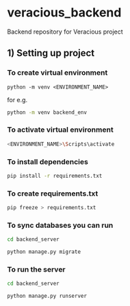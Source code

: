 # veracious_backend
Backend repository for Veracious project


## 1) Setting up project
### To create virtual environment
```
python -m venv <ENVIRONMENT_NAME>
```
    
for e.g.
```bash
python -m venv backend_env
```

### To activate virtual environment

```bash
<ENVIRONMENT_NAME>\Scripts\activate
``` 

### To install dependencies

```bash
pip install -r requirements.txt
```

### To create requirements.txt

```bash
pip freeze > requirements.txt
```

### To sync databases you can run
```bash
cd backend_server
```
    
```bash
python manage.py migrate
```

### To run the server
```bash
cd backend_server
```

```bash
python manage.py runserver
```
